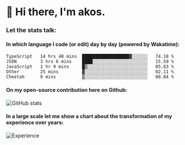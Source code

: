 # 👋 Hi there, I'm akos. 


### Let the stats talk:


#### In which language I code (or edit) day by day (powered by Wakatime): 

<!--START_SECTION:waka-->

```text
TypeScript   14 hrs 48 mins  ██████████████████▓░░░░░░   74.18 %
JSON         3 hrs 6 mins    ████░░░░░░░░░░░░░░░░░░░░░   15.59 %
JavaScript   1 hr 9 mins     █▒░░░░░░░░░░░░░░░░░░░░░░░   05.83 %
Other        25 mins         ▓░░░░░░░░░░░░░░░░░░░░░░░░   02.11 %
Cheetah      9 mins          ▒░░░░░░░░░░░░░░░░░░░░░░░░   00.84 %
```

<!--END_SECTION:waka-->

#### On my open-source contribution here on Github:
 
![GitHub stats](https://github-readme-stats.vercel.app/api?username=akosbalasko)

#### In a large scale let me show a chart about the transformation of my experience over years:   

![Experience](https://cr-skills-chart-widget.azurewebsites.net/api/api?username=akosbalasko)
